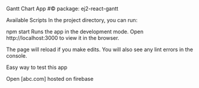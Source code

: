 Gantt Chart App
#© package: ej2-react-gantt

Available Scripts
In the project directory, you can run:

npm start
Runs the app in the development mode.
Open http://localhost:3000 to view it in the browser.

The page will reload if you make edits.
You will also see any lint errors in the console.

Easy way to test this app

Open [abc.com] hosted on firebase
